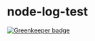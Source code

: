 # node-log-test

[![Greenkeeper badge](https://badges.greenkeeper.io/hughrawlinson/node-log-test.svg)](https://greenkeeper.io/)
